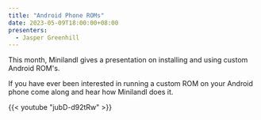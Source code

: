 ```yaml
---
title: "Android Phone ROMs"
date: 2023-05-09T18:00:00+08:00
presenters:
  - Jasper Greenhill
---
```


This month, Minilandl gives a presentation on installing and using
custom Android ROM's.

If you have ever been interested in running a custom ROM on your
Android phone come along and hear how Minilandl does it.

<!--more-->

{{< youtube "jubD-d92tRw" >}}
